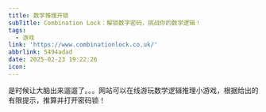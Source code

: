 ```yaml
---
title: 数学推理开锁
subTitle: Combination Lock：解锁数字密码，挑战你的数学逻辑！
tags:
  - 游戏
link: 'https://www.combinationlock.co.uk/'
abbrlink: 5494adad
date: 2025-02-23 19:22:26
icon:
---
```


是时候让大脑出来遛遛了。。。网站可以在线游玩数学逻辑推理小游戏，根据给出的有限提示，推算并打开密码锁！